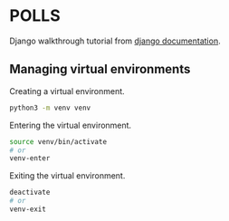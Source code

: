 # POLLS

Django walkthrough tutorial from [django documentation](https://docs.djangoproject.com/en/5.1/intro/tutorial01/).

## Managing virtual environments

Creating a virtual environment.

```bash
python3 -m venv venv
```

Entering the virtual environment.

```bash
source venv/bin/activate
# or
venv-enter
```

Exiting the virtual environment.

```bash
deactivate
# or
venv-exit
```
